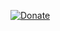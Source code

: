 [![Donate](https://www.paypalobjects.com/en_GB/HK/i/btn/btn_donateCC_LG.gif)](https://www.paypal.com/cgi-bin/webscr?cmd=_donations&business=9658KLMBATHN8&lc=HK&item_name=Program%20development&currency_code=HKD&bn=PP%2dDonationsBF%3abtn_donateCC_LG%2egif%3aNonHosted)
